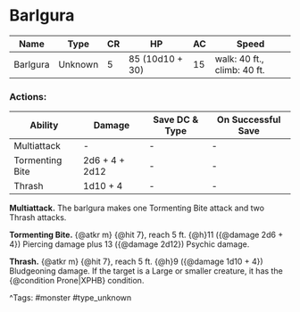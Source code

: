 # Barlgura

| Name | Type | CR | HP | AC | Speed |
|------|------|----|----|----|-------|
| Barlgura | Unknown | 5 | 85 (10d10 + 30) | 15 | walk: 40 ft., climb: 40 ft. |

### Actions:

| Ability | Damage | Save DC & Type | On Successful Save |
|---------|--------|----------------|--------------------|
| Multiattack | - | - | - |
| Tormenting Bite | 2d6 + 4 + 2d12 | - | - |
| Thrash | 1d10 + 4 | - | - |


**Multiattack.** The barlgura makes one Tormenting Bite attack and two Thrash attacks.

**Tormenting Bite.** {@atkr m} {@hit 7}, reach 5 ft. {@h}11 ({@damage 2d6 + 4}) Piercing damage plus 13 ({@damage 2d12}) Psychic damage.

**Thrash.** {@atkr m} {@hit 7}, reach 5 ft. {@h}9 ({@damage 1d10 + 4}) Bludgeoning damage. If the target is a Large or smaller creature, it has the {@condition Prone|XPHB} condition.

^Tags: #monster #type_unknown